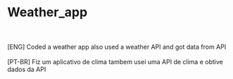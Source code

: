 # Weather_app
<br>
<br>
[ENG] Coded a weather app also used a weather API and got data from API
<br>
<br>
[PT-BR] Fiz um aplicativo de clima tambem usei uma API de clima e obtive dados da API
